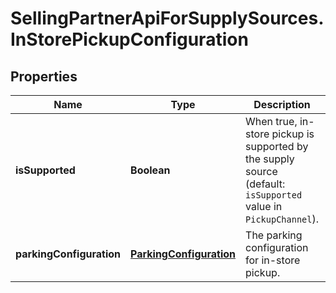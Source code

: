 # SellingPartnerApiForSupplySources.InStorePickupConfiguration

## Properties
Name | Type | Description | Notes
------------ | ------------- | ------------- | -------------
**isSupported** | **Boolean** | When true, in-store pickup is supported by the supply source (default: `isSupported` value in `PickupChannel`). | [optional] 
**parkingConfiguration** | [**ParkingConfiguration**](ParkingConfiguration.md) | The parking configuration for in-store pickup. | [optional] 


